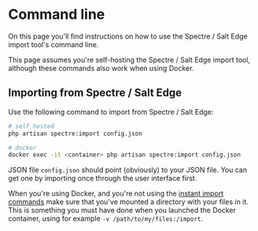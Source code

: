 # Command line

On this page you'll find instructions on how to use the Spectre / Salt Edge import tool's command line.

This page assumes you're self-hosting the Spectre / Salt Edge import tool, although these commands also work when using Docker.

## Importing from Spectre / Salt Edge

Use the following command to import from Spectre / Salt Edge:

```bash
# self hosted
php artisan spectre:import config.json

# docker
docker exec -it <container> php artisan spectre:import config.json
```

JSON file `config.json` should point (obviously) to your JSON file. You can get one by importing once through the user interface first.

When you're using Docker, and you're not using the [instant import commands](https://firefly-iii.gitbook.io/firefly-iii-spectre-importer/installing-and-running/docker) make sure that you've mounted a directory with your files in it. This is something you must have done when you launched the Docker container, using for example `-v /path/to/my/files:/import`.
